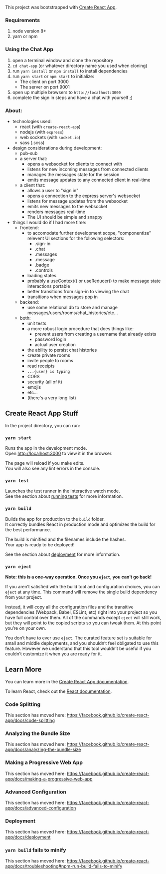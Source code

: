 This project was bootstrapped with [Create React App](https://github.com/facebook/create-react-app).

### Requirements
1. node version 8+
2. yarn or npm

### Using the Chat App
1. open a terminal window and clone the repository
2. `cd chat-app` (or whatever directory name you used when cloning)
3. run `yarn install` or `npm install` to install dependencies
4. run `yarn start` or `npm start` to initialize:
	* The client on port 3000
	* The server on port 9001
5. open up multiple browsers to `http://localhost:3000`
6. complete the sign in steps and have a chat with yourself ;)

### About:
- technologies used:
    - react (with `create-react-app`)
    - nodejs (with `express`)
    - web sockets (with `socket.io`)
    - sass (.scss)
- design considerations during development:
    - pub-sub
    - a server that:
        - opens a websocket for clients to connect with
        - listens for new incoming messages from connected clients
        - manages the messages state for the session
        - emits message updates to any connected client in real-time
    - a client that:
        - allows a user to "sign in"
        - opens a connection to the express server's websocket
        - listens for message updates from the websocket
        - emits new messages to the websocket
        - renders messages real-time
        - The UI should be simple and snappy
- things I would do if I had more time:
    - frontend:
        - to accomodate further development scope, "componentize" relevent UI sections for the following selectors:
            - .sign-in
            - .chat
            - .messages
            - .message
            - .badge
            - .controls
        - loading states
        - probably a useContext() or useReducer() to make message state interactions portable
        - better transitions from sign-in to viewing the chat
        - transitions when messages pop in
    - backend:
        - use some relational db to store and manage messages/users/rooms/chat_histories/etc...
    - both:
        - unit tests
        - a more robust login procedure that does things like:
            - prevent users from creating a username that already exists
            - password login
            - actual user creation
        - the ability to persist chat histories
        - create private rooms
        - invite people to rooms
        - read receipts
        - `...{user} is typing`
        - CORS
        - security (all of it)
        - emojis
        - etc...
        - (there's a very long list)

## Create React App Stuff

In the project directory, you can run:

### `yarn start`

Runs the app in the development mode.<br />
Open [http://localhost:3000](http://localhost:3000) to view it in the browser.

The page will reload if you make edits.<br />
You will also see any lint errors in the console.

### `yarn test`

Launches the test runner in the interactive watch mode.<br />
See the section about [running tests](https://facebook.github.io/create-react-app/docs/running-tests) for more information.

### `yarn build`

Builds the app for production to the `build` folder.<br />
It correctly bundles React in production mode and optimizes the build for the best performance.

The build is minified and the filenames include the hashes.<br />
Your app is ready to be deployed!

See the section about [deployment](https://facebook.github.io/create-react-app/docs/deployment) for more information.

### `yarn eject`

**Note: this is a one-way operation. Once you `eject`, you can’t go back!**

If you aren’t satisfied with the build tool and configuration choices, you can `eject` at any time. This command will remove the single build dependency from your project.

Instead, it will copy all the configuration files and the transitive dependencies (Webpack, Babel, ESLint, etc) right into your project so you have full control over them. All of the commands except `eject` will still work, but they will point to the copied scripts so you can tweak them. At this point you’re on your own.

You don’t have to ever use `eject`. The curated feature set is suitable for small and middle deployments, and you shouldn’t feel obligated to use this feature. However we understand that this tool wouldn’t be useful if you couldn’t customize it when you are ready for it.

## Learn More

You can learn more in the [Create React App documentation](https://facebook.github.io/create-react-app/docs/getting-started).

To learn React, check out the [React documentation](https://reactjs.org/).

### Code Splitting

This section has moved here: https://facebook.github.io/create-react-app/docs/code-splitting

### Analyzing the Bundle Size

This section has moved here: https://facebook.github.io/create-react-app/docs/analyzing-the-bundle-size

### Making a Progressive Web App

This section has moved here: https://facebook.github.io/create-react-app/docs/making-a-progressive-web-app

### Advanced Configuration

This section has moved here: https://facebook.github.io/create-react-app/docs/advanced-configuration

### Deployment

This section has moved here: https://facebook.github.io/create-react-app/docs/deployment

### `yarn build` fails to minify

This section has moved here: https://facebook.github.io/create-react-app/docs/troubleshooting#npm-run-build-fails-to-minify
